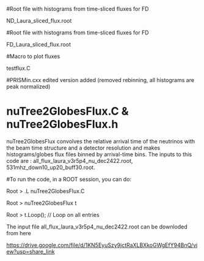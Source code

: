 #Root file with histograms from time-sliced fluxes for FD

ND_Laura_sliced_flux.root 



#Root file with histograms from time-sliced fluxes for FD

FD_Laura_sliced_flux.root


#Macro to plot fluxes

testflux.C



#PRISMin.cxx edited version added (removed rebinning, all histograms are peak normalized)



# nuTree2GlobesFlux.C & nuTree2GlobesFlux.h
nuTree2GlobesFlux convolves the relative arrival time of the neutrinos with the beam time structure and a detector resolution and makes histograms/globes flux files binned by arrival-time bins. The inputs to this code are : all_flux_laura_v3r5p4_nu_dec2422.root, 531mhz_down10_up20_buff30.root. 

#To run the code, in a ROOT session, you can do:

Root > .L nuTree2GlobesFlux.C

Root > nuTree2GlobesFlux t

Root > t.Loop();   // Loop on all entries

The input file all_flux_laura_v3r5p4_nu_dec2422.root can be downloded from here

https://drive.google.com/file/d/1KN5EyuSzy9jctRaXLBXkoGWgEfY94BnQ/view?usp=share_link



